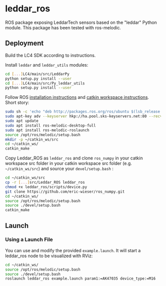 # leddar_ros

ROS package exposing LeddarTech sensors based on the "leddar" Python module. This package has been tested with ros-melodic.

## Deployment

Build the LC4 SDK according to instructions.

Install ```leddar``` and ```leddar_utils``` modules:

```bash
cd [...]LC4/main/src/LeddarPy
python setup.py install --user
cd [...]LC4/main/src/Py_leddar_utils
python setup.py install --user
```

Follow ROS [installation instructions](http://wiki.ros.org/Installation/Ubuntu) and [catkin workspace instructions](http://wiki.ros.org/catkin/Tutorials/create_a_workspace). Short story:

``` bash
sudo sh -c 'echo "deb http://packages.ros.org/ros/ubuntu $(lsb_release -sc) main" > /etc/apt/sources.list.d/ros-latest.list'
sudo apt-key adv --keyserver hkp://ha.pool.sks-keyservers.net:80 --recv-key 421C365BD9FF1F717815A3895523BAEEB01FA116
sudo apt update
sudo apt install ros-melodic-desktop-full
sudo apt install ros-melodic-roslaunch
source /opt/ros/melodic/setup.bash
mkdir -p ~/catkin_ws/src
cd ~/catkin_ws/
catkin_make
```

Copy Leddar_ROS as ```leddar_ros``` and clone ```ros_numpy``` in your catkin workspace src folder in your catkin workspace src folder (e.g. ```~/catkin_ws/src```) and source your ```devel/setup.bash``` :

``` bash
cd ~/catkin_ws/src
cp -r [...]src/Leddar_ROS leddar_ros
chmod +x leddar_ros/scripts/device.py
git clone https://github.com/eric-wieser/ros_numpy.git
cd ~/catkin_ws/
source /opt/ros/melodic/setup.bash
source ./devel/setup.bash
catkin_make
```

## Launch

### Using a Launch File

You can use and modify the provided `example.launch`. It will start a leddar_ros node to be visualized with RViz:

```bash
cd ~/catkin_ws/
source /opt/ros/melodic/setup.bash
source ./devel/setup.bash
roslaunch leddar_ros example.launch param1:=AK47035 device_type:=M16
```
